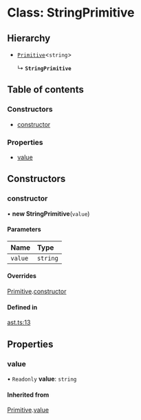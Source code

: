 # Class: StringPrimitive

## Hierarchy

- [`Primitive`](primitive.md)<`string`\>

  ↳ **`StringPrimitive`**

## Table of contents

### Constructors

- [constructor](stringprimitive.md#constructor)

### Properties

- [value](stringprimitive.md#value)

## Constructors

### constructor

• **new StringPrimitive**(`value`)

#### Parameters

| Name    | Type     |
| :------ | :------- |
| `value` | `string` |

#### Overrides

[Primitive](primitive.md).[constructor](primitive.md#constructor)

#### Defined in

[ast.ts:13](https://github.com/k8ts/hydrographer/blob/main/src/ast.ts#L13)

## Properties

### value

• `Readonly` **value**: `string`

#### Inherited from

[Primitive](primitive.md).[value](primitive.md#value)

